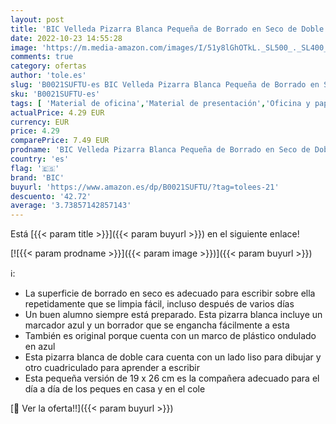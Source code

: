 ```yaml
---
layout: post
title: 'BIC Velleda Pizarra Blanca Pequeña de Borrado en Seco de Doble Cara con Rotulador Azul y Borrador  19x26cm  Óptimo para material escolar'
date: 2022-10-23 14:55:28
image: 'https://m.media-amazon.com/images/I/51y8lGhOTkL._SL500_._SL400_.jpg'
comments: true
category: ofertas
author: 'tole.es'
slug: 'B0021SUFTU-es BIC Velleda Pizarra Blanca Pequeña de Borrado en Seco de...'
sku: 'B0021SUFTU-es'
tags: [ 'Material de oficina','Material de presentación','Oficina y papelería','Pizarras blancas','bic','escolar','material','rotulador','🇪🇸', ]
actualPrice: 4.29 EUR
currency: EUR
price: 4.29
comparePrice: 7.49 EUR
prodname: 'BIC Velleda Pizarra Blanca Pequeña de Borrado en Seco de Doble Cara con Rotulador Azul y Borrador  19x26cm  Óptimo para material escolar'
country: 'es'
flag: '🇪🇸'
brand: 'BIC'
buyurl: 'https://www.amazon.es/dp/B0021SUFTU/?tag=tolees-21'
descuento: '42.72'
average: '3.73857142857143'
---
```


Está [{{< param title >}}]({{< param buyurl >}}) en el siguiente enlace!

[![{{< param prodname >}}]({{< param image >}})]({{< param buyurl >}})

ℹ️:

- La superficie de borrado en seco es adecuado para escribir sobre ella repetidamente que se limpia fácil, incluso después de varios días
- Un buen alumno siempre está preparado. Esta pizarra blanca incluye un marcador azul y un borrador que se engancha fácilmente a esta
- También es original porque cuenta con un marco de plástico ondulado en azul
- Esta pizarra blanca de doble cara cuenta con un lado liso para dibujar y otro cuadriculado para aprender a escribir
- Esta pequeña versión de 19 x 26 cm es la compañera adecuado para el día a día de los peques en casa y en el cole

[🛒 Ver la oferta!!]({{< param buyurl >}})
